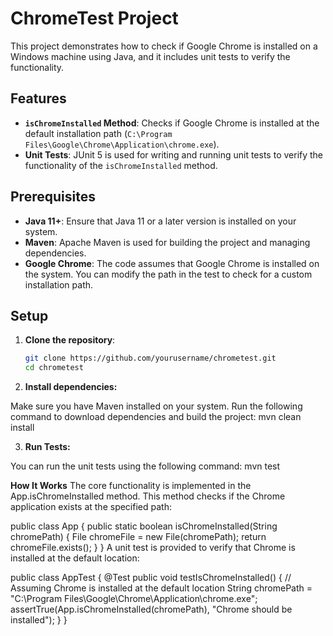 # ChromeTest Project

This project demonstrates how to check if Google Chrome is installed on a Windows machine using Java, and it includes unit tests to verify the functionality.

## Features
- **`isChromeInstalled` Method**: Checks if Google Chrome is installed at the default installation path (`C:\Program Files\Google\Chrome\Application\chrome.exe`).
- **Unit Tests**: JUnit 5 is used for writing and running unit tests to verify the functionality of the `isChromeInstalled` method.

## Prerequisites
- **Java 11+**: Ensure that Java 11 or a later version is installed on your system.
- **Maven**: Apache Maven is used for building the project and managing dependencies.
- **Google Chrome**: The code assumes that Google Chrome is installed on the system. You can modify the path in the test to check for a custom installation path.

## Setup

1. **Clone the repository**:
   ```bash
   git clone https://github.com/yourusername/chrometest.git
   cd chrometest

2. **Install dependencies:**

Make sure you have Maven installed on your system.
Run the following command to download dependencies and build the project:
  mvn clean install

3. **Run Tests:**

You can run the unit tests using the following command:
  mvn test

  **How It Works**
The core functionality is implemented in the App.isChromeInstalled method. This method checks if the Chrome application exists at the specified path:

public class App {
    public static boolean isChromeInstalled(String chromePath) {
        File chromeFile = new File(chromePath);
        return chromeFile.exists();
    }
}
A unit test is provided to verify that Chrome is installed at the default location:

public class AppTest {
    @Test
    public void testIsChromeInstalled() {
        // Assuming Chrome is installed at the default location
        String chromePath = "C:\\Program Files\\Google\\Chrome\\Application\\chrome.exe";
        assertTrue(App.isChromeInstalled(chromePath), "Chrome should be installed");
    }
}






